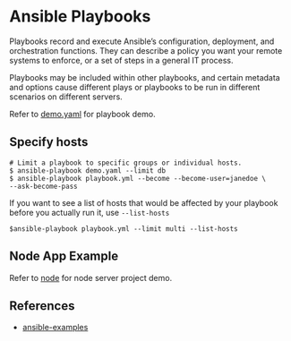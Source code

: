 # Ansible Playbooks

Playbooks record and execute Ansible’s configuration, deployment, and
orchestration functions. They can describe a policy you want your remote
systems to enforce, or a set of steps in a general IT process.

Playbooks may be included within other playbooks, and certain metadata and
options cause different plays or playbooks to be run in different scenarios
on different servers.

Refer to [demo.yaml](./codes/demo.yaml) for playbook demo.

## Specify hosts

```shell
# Limit a playbook to specific groups or individual hosts.
$ ansible-playbook demo.yaml --limit db
$ ansible-playbook playbook.yml --become --become-user=janedoe \
--ask-become-pass
```

If you want to see a list of hosts that would be affected by your playbook
before you actually run it, use `--list-hosts`

`$ansible-playbook playbook.yml --limit multi --list-hosts`

## Node App Example

Refer to [node](./codes/code) for node server project demo.

## References

* [ansible-examples](https://github.com/ansible/ansible-examples)